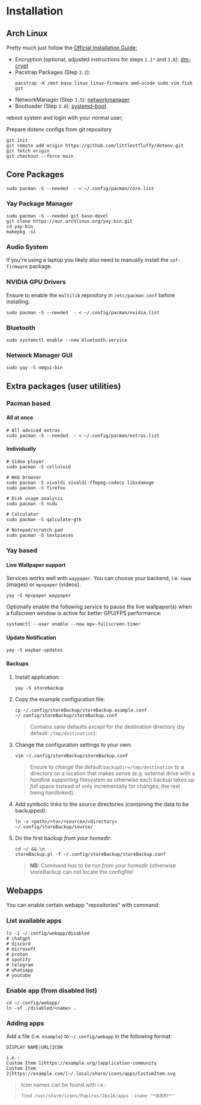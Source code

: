 # Installation

## Arch Linux

Pretty much just follow the [Official Installation Guide](https://wiki.archlinux.org/title/Installation_guide);

- Encryption (optional, adjusted instructions for steps `1.1*` and `3.6`): [dm-crypt](https://wiki.archlinux.org/title/Dm-crypt/Device_encryption)
- Pacstrap Packages (Step `2.2`):
  ```shell
  pacstrap -K /mnt base linux linux-firmware amd-ucode sudo vim fish git
  ```
- NetworkManager (Step `3.5`): [networkmanager](https://wiki.archlinux.org/title/NetworkManager)
- Bootloader (Step `3.8`): [systemd-boot](https://wiki.archlinux.org/title/Systemd-boot)

reboot system and login with your normal user;

Prepare dotenv configs from git repository
```shell
git init
git remote add origin https://github.com/littlestfluffy/dotenv.git
git fetch origin
git checkout --force main
```

## Core Packages

```shell
sudo pacman -S --needed  - < ~/.config/pacman/core.list
```

### Yay Package Manager

```shell
sudo pacman -S --needed git base-devel 
git clone https://aur.archlinux.org/yay-bin.git
cd yay-bin 
makepkg -si
```

### Audio System

If you're using a laptop you likely also need to manually install the `sof-firmware` package.

### NVIDIA GPU Drivers

Ensure to enable the `multilib` repository in `/etc/pacman.conf` before installing.

```shell
sudo pacman -S --needed  - < ~/.config/pacman/nvidia.list
```

### Bluetooth

```shell
sudo systemctl enable --now bluetooth.service
```


### Network Manager GUI

```shell
sudo yay -S nmgui-bin
```

## Extra packages (user utilities)

### Pacman based

#### All at once

```shell
# All adviced extras
sudo pacman -S --needed  - < ~/.config/pacman/extras.list
```

#### Individually

```shell
# Video player
sudo pacman -S celluloid          

# Web browser
sudo pacman -S vivaldi vivaldi-ffmpeg-codecs libxdamage
sudo pacman -S firefox

# Disk usage analysis 
sudo pacman -S ncdu

# Calculator
sudo pacman -S qalculate-gtk

# Notepad/scratch pad
sudo pacman -S textpieces
```

### Yay based

#### Live Wallpaper support

Services works well with `waypaper`. You can choose your backend, i.e. `swww` (images) or `mpvpaper` (videos).

```shell
yay -S mpvpaper waypaper
```

Optionally enable the following service to pause the live wallpaper(s) when a fullscreen window is active for better GPU/FPS performance:
```shell
systemctl --user enable --now mpv-fullscreen.timer
```

#### Update Notification

```shell
yay -S waybar-updates
```

#### Backups

1. Install application:

	```shell
	yay -S storebackup
	```

2. Copy the example configuration file:

	```shell
	cp ~/.config/storeBackup/storeBackup.example.conf ~/.config/storeBackup/storeBackup.conf
	```

	> Contains sane defaults _except_ for the destination directory (by default: `/tmp/destination`):


3. Change the configuration settings to your own:

	```shell
	vim ~/.config/storeBackup/storeBackup.conf
	```

	> Ensure to _change_ the default `backupDir=/tmp/destination` to a directory on a location that makes sense (e.g. external drive with a _hardlink supporting_ filesystem as otherwise each backup takes up _full_ space instead of only incrementally for changes; the rest being hardlinked).

4. Add symbolic links to the source directories (containing the data to be backupped):

	```
	ln -s <path>/<to>/<source>/<directory> ~/.config/storeBackup/source/
	```

5. Do the first backup _from your homedir_:
	
	```shell
	cd ~/ && \n
	storeBackup.pl -f ~/.config/storeBackup/storeBackup.conf
	```
	
	> **NB:** Command _has_ to be run _from your homedir_ (otherwise storeBackup can not locate the configfile!


## Webapps

You can enable certain webapp "repositories" with command:

### List available apps

```shell
ls -1 ~/.config/webapp/disabled
# chatgpt
# discord
# microsoft
# proton
# spotify
# telegram
# whatsapp
# youtube
```

### Enable app (from disabled list)

```shell
cd ~/.config/webapp/
ln -sf ./disabled/<name> .
```

### Adding apps

Add a file (i.e. `example`) to `~/.config/webapp` in the following format:

```shell
DISPLAY NAME|URL|ICON

i.e.:
Custom Item 1|https://example.org/|application-community
Custom Item 2|https://example.com/|~/.local/share/icons/apps/CustomItem.svg
```

> Icon names can be found with i.e.:
>
> ```shell
> find /usr/share/icons/Papirus/16x16/apps -iname "*QUERY*"
> ```
